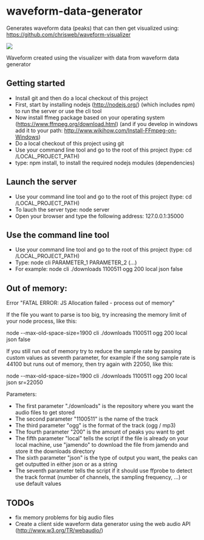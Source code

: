 waveform-data-generator
=======================

Generates waveform data (peaks) that can then get visualized using: https://github.com/chrisweb/waveform-visualizer

![](https://github.com/chrisweb/waveform-visualizer/blob/master/examples/images/waveform.png)

Waveform created using the visualizer with data from waveform data generator

Getting started
---------------

* Install git and then do a local checkout of this project
* First, start by installing nodejs (http://nodejs.org/) (which includes npm) to run the server or use the cli tool
* Now install ffmeg package based on your operating system (https://www.ffmpeg.org/download.html) (and if you develop in windows add it to your path: http://www.wikihow.com/Install-FFmpeg-on-Windows)
* Do a local checkout of this project using git
* Use your command line tool and go to the root of this project (type: cd /LOCAL_PROJECT_PATH)
* type: npm install, to install the required nodejs modules (dependencies)

Launch the server
-----------------

* Use your command line tool and go to the root of this project (type: cd /LOCAL_PROJECT_PATH)
* To lauch the server type: node server
* Open your browser and type the following address: 127.0.0.1:35000

Use the command line tool
-------------------------

* Use your command line tool and go to the root of this project (type: cd /LOCAL_PROJECT_PATH)
* Type: node cli PARAMETER_1 PARAMETER_2 (...)
* For example: node cli ./downloads 1100511 ogg 200 local json false

Out of memory:
--------------

Error "FATAL ERROR: JS Allocation failed - process out of memory"

If the file you want to parse is too big, try increasing the memory limit of your node process, like this:

node --max-old-space-size=1900 cli ./downloads 1100511 ogg 200 local json false

If you still run out of memory try to reduce the sample rate by passing custom values as seventh parameter, for example if the song sample rate is 44100 but runs out of memory, then try again with 22050, like this:

node --max-old-space-size=1900 cli ./downloads 1100511 ogg 200 local json sr=22050

Parameters:

* The first parameter "./downloads" is the repository where you want the audio files to get stored
* The second parameter "1100511" is the name of the track
* The third parameter "ogg" is the format of the track (ogg / mp3)
* The fourth parameter "200" is the amount of peaks you want to get
* The fifth parameter "local" tells the script if the file is already on your local machine, use "jamendo" to download the file from jamendo and store it the downloads directory
* The sixth parameter "json" is the type of output you want, the peaks can get outputted in either json or as a string
* The seventh parameter tells the script if it should use ffprobe to detect the track format (number of channels, the sampling frequency, ...) or use default values

TODOs
-----

 * fix memory problems for big audio files
 * Create a client side waveform data generator using the web audio API (http://www.w3.org/TR/webaudio/)